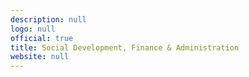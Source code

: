 ```yaml
---
description: null
logo: null
official: true
title: Social Development, Finance & Administration
website: null
---
```

